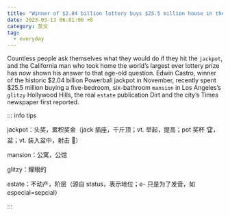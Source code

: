 ```yaml
---
title: "Winner of $2.04 billion lottery buys $25.5 million house in the Hollywood Hills"
date: 2023-03-13 06:01:00 +8
category: 英文
tag:
  - everyday
---
```


Countless people ask themselves what they would do if they hit the `jackpot`, and the California man who took home the world’s largest ever lottery prize has now shown his answer to that age-old question. Edwin Castro, winner of the historic $2.04 billion Powerball jackpot in November, recently spent $25.5 million buying a five-bedroom, six-bathroom `mansion` in Los Angeles’s `glitzy` Hollywood Hills, the real `estate` publication Dirt and the city’s Times newspaper first reported.

::: info tips

jackpot：头奖，累积奖金（jack 插座，千斤顶；vt. 举起，提高；pot 奖杯 🏆，盆；vt. 装入盆中，射击 🔫）

mansion：公寓，公馆

glitzy：耀眼的

estate：不动产，阶层（源自 status，表示地位；e- 只是为了发音，如 especial=sepcial）

:::
